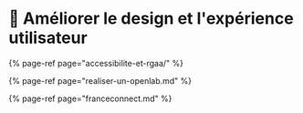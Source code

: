 # 💎 Améliorer le design et l'expérience utilisateur

{% page-ref page="accessibilite-et-rgaa/" %}

{% page-ref page="realiser-un-openlab.md" %}

{% page-ref page="franceconnect.md" %}


